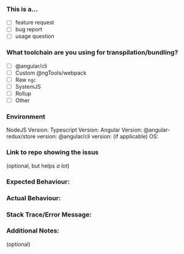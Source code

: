 ### This is a...

* [ ] feature request
* [ ] bug report
* [ ] usage question

### What toolchain are you using for transpilation/bundling?

* [ ] @angular/cli
* [ ] Custom @ngTools/webpack
* [ ] Raw `ngc`
* [ ] SystemJS
* [ ] Rollup
* [ ] Other

### Environment

NodeJS Version:
Typescript Version:
Angular Version:
@angular-redux/store version:
@angular/cli version: (if applicable)
OS:

### Link to repo showing the issus
(optional, but helps _a lot_)

### Expected Behaviour:



### Actual Behaviour:



### Stack Trace/Error Message:



### Additional Notes:
(optional)

